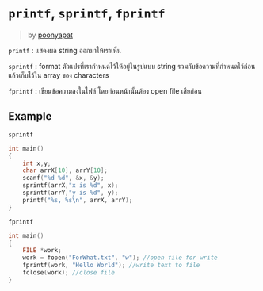 # `printf`, `sprintf`, `fprintf`
> by [poonyapat](https://github.com/poonyapat)

`printf` : แสดงผล string ออกมาให้เราเห็น

`sprintf` : format ตัวแปรที่เรากำหนดไว้ให้อยู่ในรูปแบบ string รวมกับข้อความที่กำหนดไว้ก่อนแล้วเก็บไว้ใน array ของ characters

`fprintf` : เขียนข้อความลงในไฟล์ โดยก่อนหน้านั้นต้อง open file เสียก่อน


## Example

`sprintf`

```c
int main()
{
	int x,y;
	char arrX[10], arrY[10];
	scanf("%d %d", &x, &y);
	sprintf(arrX,"x is %d", x);
	sprintf(arrY,"y is %d", y);
	printf("%s, %s\n", arrX, arrY);
}
```

`fprintf`

```c
int main()
{
	FILE *work;
	work = fopen("ForWhat.txt", "w"); //open file for write
	fprintf(work, "Hello World"); //write text to file
	fclose(work); //close file
}
```
